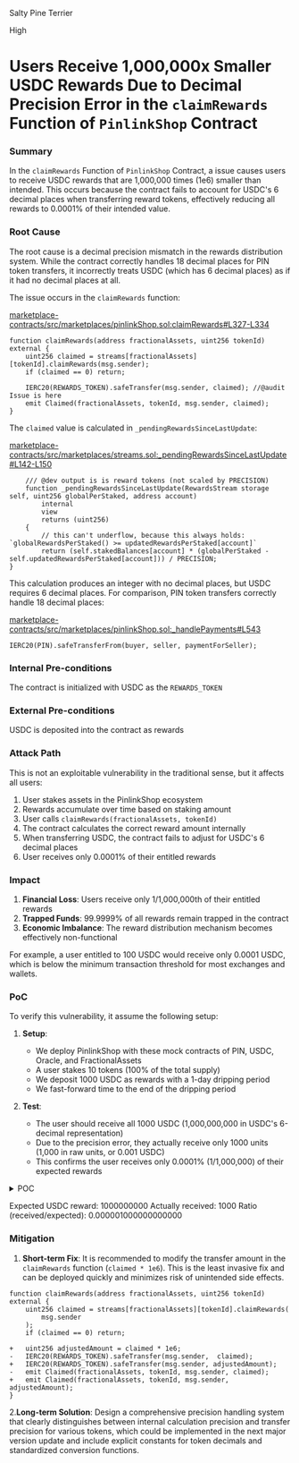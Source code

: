 Salty Pine Terrier

High

# Users Receive 1,000,000x Smaller USDC Rewards Due to Decimal Precision Error in the `claimRewards` Function of `PinlinkShop` Contract

### Summary

In the `claimRewards` Function of `PinlinkShop` Contract, a issue causes users to receive USDC rewards that are 1,000,000 times (1e6) smaller than intended. This occurs because the contract fails to account for USDC's 6 decimal places when transferring reward tokens, effectively reducing all rewards to 0.0001% of their intended value.

### Root Cause

The root cause is a decimal precision mismatch in the rewards distribution system. While the contract correctly handles 18 decimal places for PIN token transfers, it incorrectly treats USDC (which has 6 decimal places) as if it had no decimal places at all.

The issue occurs in the `claimRewards` function:

[marketplace-contracts/src/marketplaces/pinlinkShop.sol:claimRewards#L327-L334](https://github.com/sherlock-audit/2025-03-pinlink-rwa-tokenized-depin-marketplace/blob/34cd70b66f1dbe191bd6f946e42f58eef4a00166/marketplace-contracts/src/marketplaces/pinlinkShop.sol#L327C1-L334C6)
```solidity
function claimRewards(address fractionalAssets, uint256 tokenId) external {
    uint256 claimed = streams[fractionalAssets][tokenId].claimRewards(msg.sender);
    if (claimed == 0) return;

    IERC20(REWARDS_TOKEN).safeTransfer(msg.sender, claimed); //@audit Issue is here
    emit Claimed(fractionalAssets, tokenId, msg.sender, claimed);
}
```

The `claimed` value is calculated in `_pendingRewardsSinceLastUpdate`:

[marketplace-contracts/src/marketplaces/streams.sol:_pendingRewardsSinceLastUpdate#L142-L150](https://github.com/sherlock-audit/2025-03-pinlink-rwa-tokenized-depin-marketplace/blob/34cd70b66f1dbe191bd6f946e42f58eef4a00166/marketplace-contracts/src/marketplaces/streams.sol#L142C1-L150C6)
```solidity
    /// @dev output is is reward tokens (not scaled by PRECISION)
    function _pendingRewardsSinceLastUpdate(RewardsStream storage self, uint256 globalPerStaked, address account)
        internal
        view
        returns (uint256)
    {
        // this can't underflow, because this always holds: `globalRewardsPerStaked() >= updatedRewardsPerStaked[account]`
        return (self.stakedBalances[account] * (globalPerStaked - self.updatedRewardsPerStaked[account])) / PRECISION;
}
```

This calculation produces an integer with no decimal places, but USDC requires 6 decimal places. For comparison, PIN token transfers correctly handle 18 decimal places:

[marketplace-contracts/src/marketplaces/pinlinkShop.sol:_handlePayments#L543](https://github.com/sherlock-audit/2025-03-pinlink-rwa-tokenized-depin-marketplace/blob/34cd70b66f1dbe191bd6f946e42f58eef4a00166/marketplace-contracts/src/marketplaces/pinlinkShop.sol#L543)
```solidity
IERC20(PIN).safeTransferFrom(buyer, seller, paymentForSeller);
```

### Internal Pre-conditions

The contract is initialized with USDC as the `REWARDS_TOKEN`

### External Pre-conditions

USDC is deposited into the contract as rewards

### Attack Path

This is not an exploitable vulnerability in the traditional sense, but it affects all users:

1. User stakes assets in the PinlinkShop ecosystem
2. Rewards accumulate over time based on staking amount
3. User calls `claimRewards(fractionalAssets, tokenId)`
4. The contract calculates the correct reward amount internally
5. When transferring USDC, the contract fails to adjust for USDC's 6 decimal places
6. User receives only 0.0001% of their entitled rewards

### Impact

1. **Financial Loss**: Users receive only 1/1,000,000th of their entitled rewards
2. **Trapped Funds**: 99.9999% of all rewards remain trapped in the contract
3. **Economic Imbalance**: The reward distribution mechanism becomes effectively non-functional

For example, a user entitled to 100 USDC would receive only 0.0001 USDC, which is below the minimum transaction threshold for most exchanges and wallets.

### PoC


To verify this vulnerability, it assume the following setup:

1. **Setup**:
   - We deploy PinlinkShop with these mock contracts of PIN, USDC, Oracle, and FractionalAssets
   - A user stakes 10 tokens (100% of the total supply)
   - We deposit 1000 USDC as rewards with a 1-day dripping period
   - We fast-forward time to the end of the dripping period

2. **Test**:
   - The user should receive all 1000 USDC (1,000,000,000 in USDC's 6-decimal representation)
   - Due to the precision error, they actually receive only 1000 units (1,000 in raw units, or 0.001 USDC)
   - This confirms the user receives only 0.0001% (1/1,000,000) of their expected rewards

<details><summary>POC</summary>

```solidity
    
    function setUp() public {
        // Setup mock contracts
        mockPin = address(new MockERC20("PIN", 18));
        mockUsdc = address(new MockERC20("USDC", 6));
        mockOracle = address(new MockOracle());
        mockFractionalAssets = address(new MockFractionalAssets());
        
        // Deploy PinlinkShop
        shop = new PinlinkShop(mockPin, mockOracle, mockUsdc);
        
        // Setup roles
        shop.grantRole(shop.OPERATOR_ROLE(), address(this));
        
        // Enable asset
        shop.enableAsset(mockFractionalAssets, tokenId, address(this));
        
        // Setup user with staked assets
        vm.startPrank(address(this));
        MockFractionalAssets(mockFractionalAssets).mint(user, tokenId, 10);
        vm.stopPrank();
        
        vm.startPrank(user);
        MockFractionalAssets(mockFractionalAssets).setApprovalForAll(address(shop), true);
        shop.depositAsset(mockFractionalAssets, tokenId, 10);
        vm.stopPrank();
        
        // Deposit rewards (1000 USDC)
        vm.startPrank(address(this));
        MockERC20(mockUsdc).mint(address(this), 1000 * 10**6);
        MockERC20(mockUsdc).approve(address(shop), 1000 * 10**6);
        shop.depositRewards(mockFractionalAssets, tokenId, 1000 * 10**6, 86400); // 1 day dripping period
        vm.stopPrank();
        
        // Fast forward to end of dripping period
        vm.warp(block.timestamp + 86400);
    }
    
    function testRewardsPrecisionIssue() public {
        // Calculate expected rewards
        // User has 10 tokens staked out of total 10 tokens = 100% of rewards
        // Total rewards = 1000 USDC
        // Expected reward = 1000 USDC = 1,000,000,000 (in USDC's 6 decimal representation)
        uint256 expectedReward = 1000 * 10**6;
        
        // Record USDC balance before claiming
        uint256 balanceBefore = MockERC20(mockUsdc).balanceOf(user);
        
        // User claims rewards
        vm.startPrank(user);
        shop.claimRewards(mockFractionalAssets, tokenId);
        vm.stopPrank();
        
        // Check balance after claiming
        uint256 balanceAfter = MockERC20(mockUsdc).balanceOf(user);
        uint256 received = balanceAfter - balanceBefore;
        
        // Log results
        console.log("Expected USDC reward:", expectedReward);
        console.log("Actually received:", received);
        console.log("Ratio (received/expected):", (received * 10**18) / expectedReward);
        
        // Verify that received amount is 1,000,000 times smaller than expected
        // This will pass if the bug exists, showing that user received only 0.0001% of expected rewards
        assertEq(received, expectedReward / 10**6);
        
        // This would be the correct behavior (will fail with current implementation)
        // assertEq(received, expectedReward);
    }

```

</details>

Expected USDC reward: 1000000000
Actually received: 1000
Ratio (received/expected): 0.000001000000000000

### Mitigation

1. **Short-term Fix**: It is recommended to modify the transfer amount in the `claimRewards` function (`claimed * 1e6`). This is the least invasive fix and can be deployed quickly and minimizes risk of unintended side effects.

```solidity
function claimRewards(address fractionalAssets, uint256 tokenId) external {
    uint256 claimed = streams[fractionalAssets][tokenId].claimRewards(
        msg.sender
    );
    if (claimed == 0) return;

+   uint256 adjustedAmount = claimed * 1e6;  
-   IERC20(REWARDS_TOKEN).safeTransfer(msg.sender,  claimed);
+   IERC20(REWARDS_TOKEN).safeTransfer(msg.sender, adjustedAmount);
-   emit Claimed(fractionalAssets, tokenId, msg.sender, claimed);
+   emit Claimed(fractionalAssets, tokenId, msg.sender, adjustedAmount);
}
```

2.**Long-term Solution**: Design a comprehensive precision handling system that clearly distinguishes between internal calculation precision and transfer precision for various tokens, which could be implemented in the next major version update and include explicit constants for token decimals and standardized conversion functions.